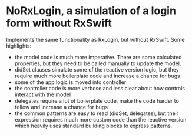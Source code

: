 # NoRxLogin, a simulation of a login form without RxSwift

Implements the same functionality as RxLogin, but without RxSwift. Some highlights:

- the model code is much more imperative. There are some calculated properties, but they need to be called manually to update the model. 
- didSet clauses simulate some of the reactive version logic, but they require much more boilerplate code and increase a chance for bugs
- some of the app logic is moved into controller
- the controller code is more verbose and less clear about how controls interact with the model
- delegates require a lot of boilerplate code, make the code harder to follow and increase a chance for bugs
- the common patterns are easy to read (didSet, delegates), but their expression requires much more custom code than the reactive version which heavily uses standard building blocks to express patterns.
